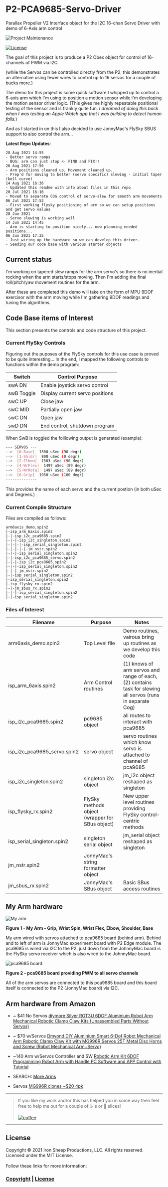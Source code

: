 # P2-PCA9685-Servo-Driver

Parallax Propeller V2 Interface object for the I2C 16-chan Servo Driver with demo of 6-Axis arm control

![Project Maintenance][maintenance-shield]

[![License][license-shield]](LICENSE) 

The goal of this project is to produce a P2 Obex object for control of 16-channels of PWM via I2C.

(while the Servos can be controlled directly from the P2, this demonstrates an alternative using fewer wires to control up to 16 servos for a couple of bucks more.)

The demo for this project is some quick software I whipped up to control a 6-axis arm which I'm using to position a motion sensor while i'm developing the motion sensor driver logic.  (This gives me highly repeatable positional testing of the sensor and is frankly quite fun.  *I dreamed of doing this back when I was testing an Apple Watch app that I was building to detect human falls.*)

And as I started in on this I also decided to use JonnyMac's FlySky SBUS support to also control the arm...


**Latest Repo Updates**:

```
28 Aug 2021 14:55
- Better servo ramps
- BUG: arm can just stop <- FIND and FIX!!
26 Aug 2021 17:56
- Arm positions cleaned up, Movement cleaned up.
- Prep'd for moving to better (servo specific) slewing - initial taper (bell curve)
14 Aug 2021 16:36
- Updated this readme with info about files in this repo
20 Jul 2021 16:16
- Moved to separate COG control of servo-slew for smooth arm movements
06 Jul 2021 17:52
- First working flysky positioning of arm so we can setup positions and get servo values
28 Jun 2021 
- Servo slewing is working well
14 Jun 2021 14:45
- Arm is starting to position nicely... now planning needed positions...
06 Jun 2021 17:35
- Just wiring up the hardware so we can develop this driver. 
- Seeding our code base with various starter objects
```

## Current status

I'm working on tapered slew ramps for the arm servo's so there is no inertial rocking when the arm starts/stops moving.  Then I'm adding the final roll/pitch/yaw movement routines for the arm.

After these are completed this demo will take on the form of MPU 9DOF exercisor with the arm moving while I'm gathering 9DOF readings and tuning the algorithms.

## Code Base items of Interest

This section presents the controls and code structure of this project.

### Current FlySky Controls

Figuring out the puposes of the FlySky controls for this use case is proved to be quite interesting...  In the end, I mapped the following controls to functions within the demo program:

Switch | Control Purpose |
--- | ---- |
swA DN | Enable joystick servo control|
swB Toggle  | Display current servo positions
swC UP | Close jaw
swC MID | Partially open jaw
swC DN | Open jaw
swD DN | End control, shutdown program

When SwB is toggled the folllowing output is generated (example):

```bash
--- SERVOS ---
-->  [0-Base]  1500 uSec (90 degr)
-->  [1-Shldr]  800 uSec (0 degr)
-->  [2-Elbow]  1503 uSec (90 degr)
-->  [4-WrFlex]  1497 uSec (89 degr)
-->  [5-WrRota]  1497 uSec (89 degr)
-->  [6-Grip]  1950 uSec (180 degr)
--------------
```

This provides the name of each servo and the current postion (in both uSec and Degrees.)


### Current Compile Structure

Files are compiled as follows:

```
arm6axis_demo.spin2
|-isp_arm_6axis.spin2
|-|-isp_i2c_pca9685.spin2
|-|-|-isp_i2c_singleton.spin2
|-|-|-|-isp_serial_singleton.spin2
|-|-|-|-|-jm_nstr.spin2
|-|-|-isp_serial_singleton.spin2
|-|-isp_i2c_pca9685_servo.spin2
|-|-|-isp_i2c_pca9685.spin2
|-|-|-isp_serial_singleton.spin2
|-|-|-jm_nstr.spin2
|-|-isp_serial_singleton.spin2
|-isp_serial_singleton.spin2
|-isp_flysky_rx.spin2
|-|-jm_sbus_rx.spin2
|-|-|-isp_serial_singleton.spin2
|-|-isp_serial_singleton.spin2
```

### Files of Interest

Filename | Purpose | Notes
----- | ----- | -----
arm6axis_demo.spin2 | Top Level file | Demo routines, vairous bring up routines as we develop this code
isp\_arm_6axis.spin2 | Arm Control routines | (1) knows of arm servos and range of each, (2) contains task for slewing all servos (runs in separate Cog)
isp\_i2c_pca9685.spin2 | pc9685 object | all routes to interact with pca9685
isp\_i2c\_pca9685_servo.spin2 | servo object | servo routines which know servo is attached to channel of pca9685
isp\_i2c_singleton.spin2 | singleton i2c object | jm_i2c object reshaped as singleton
isp\_flysky_rx.spin2 | FlySky methods object (wrapper for SBus object) | New upper level routines providing FlySky control-centric methods
isp\_serial_singleton.spin2 | singleton serial object | jm_serial object reshaped as singleton
jm_nstr.spin2 | JonnyMac's string formatter object | 
jm\_sbus_rx.spin2 | JonnyMac's SBus object | Basic SBus access routines


## My Arm hardware

![My arm](images/arm-6-axis.jpg)

**Figure 1 - My Arm - Grip, Wrist Spin, Wrist Flex, Elbow, Shoulder, Base**

My arm wired with servos attached to pca9685 board (behind arm). Behind and to left of arm is JonnyMac experiment board with P2 Edge module. The pca9685 is wired via I2C to the P2. just down from the JohnnyMac board is the FlySky servo receiver which is also wired to the JohnnyMac board.

![pca9685 board](images/pca9685brd.jpg)

**Figure 2 - pca9685 board providing PWM to all servo channels**

All of the arm servos are connected to this pca9685 board and this board itself is connected to the P2 (JonnyMac board) via I2C.

## Arm hardware from Amazon

- ~ $41 No Servos [diymore Silver ROT3U 6DOF Aluminium Robot Arm Mechanical Robotic Clamp Claw Kits (Unassembled Parts Without Servos)](https://www.amazon.com/diymore-Aluminium-Mechanical-Robotic-Arduino/dp/B01LW0LUPT)
- ~ $70 w/Servos [Dmyond DIY Aluminium Smart 6-Dof Robot Mechanical Arm Robotic Clamp Claw Kit with MG996R Servos 25T Metal Disc Horns and Screw (Robot Mechanical Arm+Servo)](https://www.amazon.com/Dmyond-Aluminium-Mechanical-MEGA2560-Learning/dp/B07XJM1P21)
- ~140 Arm w/Servos Controller and SW [Robotic Arm Kit 6DOF Programming Robot Arm with Handle PC Software and APP Control with Tutorial](https://www.amazon.com/LewanSoul-Robotic-Arduino-Software-Tutorial/dp/B074T6DPKX)

- SEARCH: [More Arms](https://www.amazon.com/s?k=6dof+servo+arm&ref=nb_sb_noss)

- Servos [MG996R clones ~$20 4pk](https://www.amazon.com/4-Pack-MG996R-Torque-Digital-Helicopter/dp/B07MFK266B)

---

> If you like my work and/or this has helped you in some way then feel free to help me out for a couple of :coffee:'s or :pizza: slices! 
> 
> [![coffee](https://www.buymeacoffee.com/assets/img/custom_images/black_img.png)](https://www.buymeacoffee.com/ironsheep)

---

## License

Copyright © 2021 Iron Sheep Productions, LLC. All rights reserved.<br />
Licensed under the MIT License. <br>
<br>
Follow these links for more information:

### [Copyright](copyright) | [License](LICENSE)



[maintenance-shield]: https://img.shields.io/badge/maintainer-stephen%40ironsheep%2ebiz-blue.svg?style=for-the-badge


[license-shield]: https://camo.githubusercontent.com/bc04f96d911ea5f6e3b00e44fc0731ea74c8e1e9/68747470733a2f2f696d672e736869656c64732e696f2f6769746875622f6c6963656e73652f69616e74726963682f746578742d646976696465722d726f772e7376673f7374796c653d666f722d7468652d6261646765
